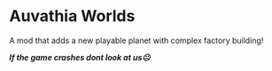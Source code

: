 # Auvathia Worlds

A mod that adds a new playable planet with complex factory building!

*****If the game crashes dont look at us😐*****
